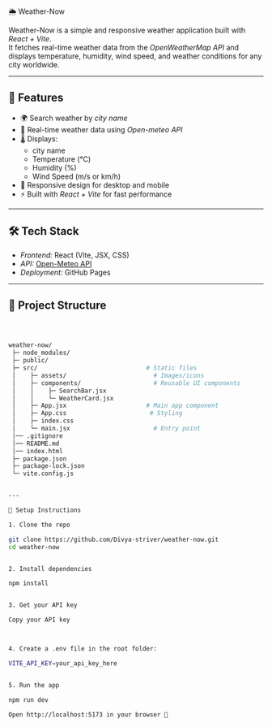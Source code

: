 🌦️ Weather-Now

Weather-Now is a simple and responsive weather application built with *React + Vite*.  
It fetches real-time weather data from the *OpenWeatherMap API* and displays temperature, humidity, wind speed, and weather conditions for any city worldwide.

---

## 🚀 Features

- 🌍 Search weather by *city name*
- 📡 Real-time weather data using *Open-meteo API*
- 🌡️ Displays:
  - city name 
  - Temperature (°C)
  - Humidity (%)
  - Wind Speed (m/s or km/h)
- 🎨 Responsive design for desktop and mobile
- ⚡ Built with *React + Vite* for fast performance

---

## 🛠️ Tech Stack

- *Frontend:* React (Vite, JSX, CSS)
- *API:* [Open-Meteo API](https://open-meteo.com/)
- *Deployment:* GitHub Pages

---

## 📂 Project Structure

```bash



weather-now/
 ├─ node_modules/
 ├─ public/
 ├─ src/                              # Static files
 │    ├─ assets/                        # Images/icons
 │    ├─ components/                    # Reusable UI components
 │    │    ├─ SearchBar.jsx
 │    │    └─ WeatherCard.jsx
 │    ├─ App.jsx                      # Main app component
 │    ├─ App.css                       # Styling
 │    ├─ index.css
 │    └─ main.jsx                       # Entry point
 │── .gitignore
 │── README.md
 │── index.html
 ├─ package.json
 ├─ package-lock.json
 └─ vite.config.js


---

🔑 Setup Instructions

1. Clone the repo

git clone https://github.com/Divya-striver/weather-now.git
cd weather-now


2. Install dependencies

npm install


3. Get your API key

Copy your API key



4. Create a .env file in the root folder:

VITE_API_KEY=your_api_key_here


5. Run the app

npm run dev

Open http://localhost:5173 in your browser 🚀
